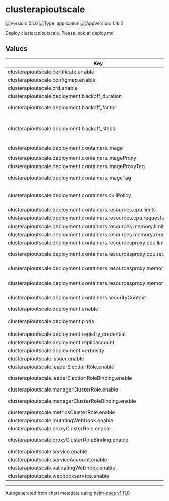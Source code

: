 # clusterapioutscale

![Version: 0.1.0](https://img.shields.io/badge/Version-0.1.0-informational?style=flat-square) ![Type: application](https://img.shields.io/badge/Type-application-informational?style=flat-square) ![AppVersion: 1.16.0](https://img.shields.io/badge/AppVersion-1.16.0-informational?style=flat-square)

Deploy clusterapioutscale. Please look at deploy.md

## Values

| Key | Type | Default | Description |
|-----|------|---------|-------------|
| clusterapioutscale.certificate.enable | bool | `true` | enable certificate |
| clusterapioutscale.configmap.enable | bool | `true` | enable configmap |
| clusterapioutscale.crd.enable | bool | `true` | enable crd |
| clusterapioutscale.deployment.backoff_duration | string | `"1"` | Initial duraction of backoff |
| clusterapioutscale.deployment.backoff_factor | string | `"2.0"` | Factor multiplied by Duration for each iteration |
| clusterapioutscale.deployment.backoff_steps | string | `"20"` | Remaining number of iterations in which the duration parameter may change |
| clusterapioutscale.deployment.containers.image | string | `"registry.hub.docker.com/outscale/cluster-api-outscale-controllers"` | Outscale provider image |
| clusterapioutscale.deployment.containers.imageProxy | string | `"ghcr.io/brancz/kube-rbac-proxy"` | Proxy image |
| clusterapioutscale.deployment.containers.imageProxyTag | string | `"v0.8.0"` | Proxy imageTag |
| clusterapioutscale.deployment.containers.imageTag | string | `"v0.1.0"` | Outscale provider image tag |
| clusterapioutscale.deployment.containers.pullPolicy | string | `"IfNotPresent"` | ImagePullPolcy to use (IfNotPresent, Never, Always) |
| clusterapioutscale.deployment.containers.resources.cpu.limits | string | `"200m"` | Container cpu limts |
| clusterapioutscale.deployment.containers.resources.cpu.requests | string | `"100m"` | Container cpu requests |
| clusterapioutscale.deployment.containers.resources.memory.limits | string | `"30Mi"` | Container memory limits |
| clusterapioutscale.deployment.containers.resources.memory.requests | string | `"20Mi"` | Container memory requests |
| clusterapioutscale.deployment.containers.resourcesproxy.cpu.limits | string | `"200m"` | Container proxy cpu limits |
| clusterapioutscale.deployment.containers.resourcesproxy.cpu.requests | string | `"100m"` | Container proxy cpu requests |
| clusterapioutscale.deployment.containers.resourcesproxy.memory.limits | string | `"30Mi"` | Container proxy memory limits |
| clusterapioutscale.deployment.containers.resourcesproxy.memory.requests | string | `"20Mi"` | Container proxy memory requests |
| clusterapioutscale.deployment.containers.securityContext | object | `{"allowPrivilegeEscalation":false}` | Additional securityContext to add |
| clusterapioutscale.deployment.enable | bool | `true` | Enable deployment |
| clusterapioutscale.deployment.pods | object | `{"annotations":{"kubectl.kubernetes.io/default-container":"manager"}}` | Additional annotions to use |
| clusterapioutscale.deployment.registry_credential | string | `"harbor-dockerconfigjson"` | Regitry credential to use |
| clusterapioutscale.deployment.replicaccount | int | `1` | Number of replica |
| clusterapioutscale.deployment.verbosity | int | `10` | Verbosity level of plugin |
| clusterapioutscale.issuer.enable | bool | `true` | enable issuer |
| clusterapioutscale.leaderElectionRole.enable | bool | `true` | enable leaderElectionRole |
| clusterapioutscale.leaderElectionRoleBinding.enable | bool | `true` | enable leaderElectionRoleBinding |
| clusterapioutscale.managerClusterRole.enable | bool | `true` | enable managerClusterRole |
| clusterapioutscale.managerClusterRoleBinding.enable | bool | `true` | enable managerClusterRoleBinding |
| clusterapioutscale.metricsClusterRole.enable | bool | `true` | enable metricsClusterRole |
| clusterapioutscale.mutatingWebhook.enable | bool | `true` | enable mutatingWebhook |
| clusterapioutscale.proxyClusterRole.enable | bool | `true` | enable proxyClusterRole |
| clusterapioutscale.proxyClusterRoleBinding.enable | bool | `true` | enable proxyClusterRoleBinding |
| clusterapioutscale.service.enable | bool | `true` | enable service |
| clusterapioutscale.serviceAccount.enable | bool | `true` | enable serviceAccount |
| clusterapioutscale.validatingWebhook.enable | bool | `true` | enable validatingWebhook |
| clusterapioutscale.webhookservice.enable | bool | `true` | enable webhookservice |

----------------------------------------------
Autogenerated from chart metadata using [helm-docs v1.11.0](https://github.com/norwoodj/helm-docs/releases/v1.11.0)
